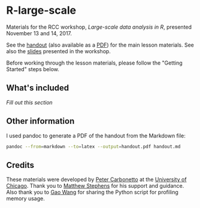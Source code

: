 # R-large-scale

Materials for the RCC workshop, *Large-scale data analysis in R*,
presented November 13 and 14, 2017.

See the [handout](handout.md) (also available as a [PDF](handout.pdf))
for the main lesson materials. See also	the [slides](slides.pdf)
presented in the workshop.

Before working through the lesson materials, please follow the
"Getting Started" steps below.

## What's included

*Fill out this section*

## Other information

I used pandoc to generate a PDF of the handout from the Markdown file:

```bash
pandoc --from=markdown --to=latex --output=handout.pdf handout.md
```

## Credits

These materials were developed by [Peter Carbonetto][peter] at the
[University of Chicago][uchicago]. Thank you to
[Matthew Stephens][matthew] for his support and guidance. Also thank
you to [Gao Wang][gao] for sharing the Python script for profiling memory
usage.

[uchicago]: https://www.uchicago.edu
[gao]: https://github.com/gaow
[peter]: http://pcarbo.github.io
[matthew]: http://stephenslab.uchicago.edu
